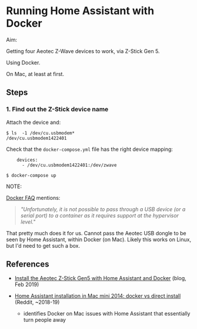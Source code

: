 # Running Home Assistant with Docker

Aim:

Getting four Aeotec Z-Wave devices to work, via Z-Stick Gen 5. 

Using Docker.

On Mac, at least at first.

## Steps

### 1. Find out the Z-Stick device name

Attach the device and:

```
$ ls  -1 /dev/cu.usbmodem*
/dev/cu.usbmodem1422401
```

Check that the `docker-compose.yml` file has the right device mapping:

```
    devices:
      - /dev/cu.usbmodem1422401:/dev/zwave
```

```
$ docker-compose up
```

NOTE: 

[Docker FAQ](https://docs.docker.com/docker-for-mac/faqs/#can-i-pass-through-a-usb-device-to-a-container) mentions:

>*"Unfortunately, it is not possible to pass through a USB device (or a serial port) to a container as it requires support at the hypervisor level."*  

That pretty much does it for us. Cannot pass the Aeotec USB dongle to be seen by Home Assistant, within Docker (on Mac).  Likely this works on Linux, but I'd need to get such a box.


## References

- [Install the Aeotec Z-Stick Gen5 with Home Assistant and Docker](https://algorithmdude.com/2019/02/24/install-the-aeotec-z-stick-gen5-with-home-assistant/) (blog, Feb 2019)

- [Home Assistant installation in Mac mini 2014: docker vs direct install](https://www.reddit.com/r/homeassistant/comments/90doci/home_assistant_installation_in_mac_mini_2014/) (Reddit, ~2018-19)
  - identifies Docker on Mac issues with Home Assistant that essentially turn people away

<!-- disabled
- [Can I pass through a USB device to a container?](https://docs.docker.com/docker-for-mac/faqs/#can-i-pass-through-a-usb-device-to-a-container) (Docker FAQ)  
-->
  
